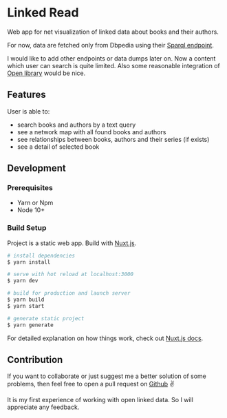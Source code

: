 # Linked Read

Web app for net visualization of linked data about books and their authors.

For now, data are fetched only from Dbpedia using their [Sparql endpoint](http://dbpedia.org/sparql/).

I would like to add other endpoints or data dumps later on. Now a content which user can search is quite limited. Also some reasonable integration of [Open library](https://openlibrary.org/developers) would be nice.

## Features

User is able to:

- search books and authors by a text query
- see a network map with all found books and authors
- see relationships between books, authors and their series (if exists)
- see a detail of selected book

## Development

### Prerequisites

- Yarn or Npm
- Node 10+

### Build Setup

Project is a static web app. Build with [Nuxt.js](https://nuxtjs.org/).

```bash
# install dependencies
$ yarn install

# serve with hot reload at localhost:3000
$ yarn dev

# build for production and launch server
$ yarn build
$ yarn start

# generate static project
$ yarn generate
```

For detailed explanation on how things work, check out [Nuxt.js docs](https://nuxtjs.org).

## Contribution

If you want to collaborate or just suggest me a better solution of some problems, then feel free to open a pull request on [Github](https://github.com/dmitrijt9/linked-read/pulls) ✌

It is my first experience of working with open linked data. So I will appreciate any feedback.
